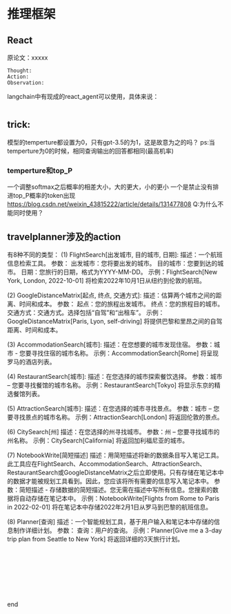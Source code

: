  
# 推理框架

## React
原论文：xxxxx

```
Thought:
Action:
Observation:
```
langchain中有现成的react_agent可以使用，具体来说：
```
```
## trick:
模型的temperture都设置为0，只有gpt-3.5的为1，这是故意为之的吗？
ps:当temperture为0的时候，相同查询输出的回答都相同(最高机率)

### temperture和top_P
一个调整softmax之后概率的相差大小，大的更大，小的更小
一个是禁止没有排进top_P概率的token出现
https://blog.csdn.net/weixin_43815222/article/details/131477808
Q:为什么不能同时使用？

## travelplanner涉及的action
有8种不同的类型：
(1) FlightSearch[出发城市, 目的城市, 日期]:
描述：一个航班信息检索工具。
参数：
出发城市：您将要出发的城市。
目的城市：您要到达的城市。
日期：您旅行的日期，格式为YYYY-MM-DD。
示例：FlightSearch[New York, London, 2022-10-01] 将检索2022年10月1日从纽约到伦敦的航班。

(2) GoogleDistanceMatrix[起点, 终点, 交通方式]:
描述：估算两个城市之间的距离、时间和成本。
参数：
起点：您的旅程出发城市。
终点：您的旅程目的城市。
交通方式：交通方式。选择包括“自驾”和“出租车”。
示例：GoogleDistanceMatrix[Paris, Lyon, self-driving] 将提供巴黎和里昂之间的自驾距离、时间和成本。

(3) AccommodationSearch[城市]:
描述：在您想要的城市发现住宿。
参数：城市 - 您要寻找住宿的城市名称。
示例：AccommodationSearch[Rome] 将呈现罗马的酒店列表。

(4) RestaurantSearch[城市]:
描述：在您选择的城市探索餐饮选择。
参数：城市 – 您要寻找餐馆的城市名称。
示例：RestaurantSearch[Tokyo] 将显示东京的精选餐馆列表。

(5) AttractionSearch[城市]:
描述：在您选择的城市寻找景点。
参数：城市 – 您要寻找景点的城市名称。
示例：AttractionSearch[London] 将返回伦敦的景点。

(6) CitySearch[州]
描述：在您选择的州寻找城市。
参数：州 – 您要寻找城市的州名称。
示例：CitySearch[California] 将返回加利福尼亚的城市。

(7) NotebookWrite[简短描述]
描述：用简短描述将新的数据条目写入笔记工具。此工具应在FlightSearch、AccommodationSearch、AttractionSearch、RestaurantSearch或GoogleDistanceMatrix之后立即使用。只有存储在笔记本中的数据才能被规划工具看到。因此，您应该将所有需要的信息写入笔记本中。
参数：简短描述 - 存储数据的简短描述。您无需在描述中写所有信息。您搜索的数据将自动存储在笔记本中。
示例：NotebookWrite[Flights from Rome to Paris in 2022-02-01] 将在笔记本中存储2022年2月1日从罗马到巴黎的航班信息。

(8) Planner[查询]
描述：一个智能规划工具，基于用户输入和笔记本中存储的信息制作详细计划。
参数：
查询：用户的查询。
示例：Planner[Give me a 3-day trip plan from Seattle to New York] 将返回详细的3天旅行计划。



























<br><br><br><br><br><br><br>
end
